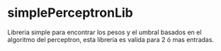 # simplePerceptronLib
Libreria simple para encontrar los pesos y el umbral basados en el algoritmo del perceptron, esta libreria es valida para 2 ó mas entradas.

